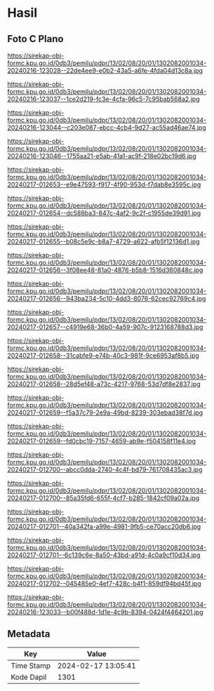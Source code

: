 # Hasil

## Foto C Plano

https://sirekap-obj-formc.kpu.go.id/0db3/pemilu/pdpr/13/02/08/20/01/1302082001034-20240216-123028--22de4ee9-e0b2-43a5-a6fe-4fda04d13c8a.jpg

https://sirekap-obj-formc.kpu.go.id/0db3/pemilu/pdpr/13/02/08/20/01/1302082001034-20240216-123037--1ce2d219-fc3e-4cfa-96c5-7c95bab568a2.jpg

https://sirekap-obj-formc.kpu.go.id/0db3/pemilu/pdpr/13/02/08/20/01/1302082001034-20240216-123044--c203e087-ebcc-4cb4-9d27-ac55ad46ae74.jpg

https://sirekap-obj-formc.kpu.go.id/0db3/pemilu/pdpr/13/02/08/20/01/1302082001034-20240216-123046--1755aa21-e5ab-41a1-ac9f-218e02bc19d6.jpg

https://sirekap-obj-formc.kpu.go.id/0db3/pemilu/pdpr/13/02/08/20/01/1302082001034-20240217-012653--e9e47593-f917-4f90-953d-f7dab8e3595c.jpg

https://sirekap-obj-formc.kpu.go.id/0db3/pemilu/pdpr/13/02/08/20/01/1302082001034-20240217-012654--dc588ba3-847c-4af2-9c2f-c1955de39d91.jpg

https://sirekap-obj-formc.kpu.go.id/0db3/pemilu/pdpr/13/02/08/20/01/1302082001034-20240217-012655--b08c5e9c-b8a7-4729-a622-afb5f12136d1.jpg

https://sirekap-obj-formc.kpu.go.id/0db3/pemilu/pdpr/13/02/08/20/01/1302082001034-20240217-012656--3f08ee48-81a0-4876-b5b8-1516d360848c.jpg

https://sirekap-obj-formc.kpu.go.id/0db3/pemilu/pdpr/13/02/08/20/01/1302082001034-20240217-012656--943ba234-5c10-4dd3-8076-62cec92769c4.jpg

https://sirekap-obj-formc.kpu.go.id/0db3/pemilu/pdpr/13/02/08/20/01/1302082001034-20240217-012657--c4919e68-36b0-4a59-907c-9123168788d3.jpg

https://sirekap-obj-formc.kpu.go.id/0db3/pemilu/pdpr/13/02/08/20/01/1302082001034-20240217-012658--31cabfe9-e74b-40c3-981f-9ce6953af8b5.jpg

https://sirekap-obj-formc.kpu.go.id/0db3/pemilu/pdpr/13/02/08/20/01/1302082001034-20240217-012658--28d5ef48-a73c-4217-9768-53d7df8e2837.jpg

https://sirekap-obj-formc.kpu.go.id/0db3/pemilu/pdpr/13/02/08/20/01/1302082001034-20240217-012659--f5a37c79-2e9a-49bd-8239-303ebad38f7d.jpg

https://sirekap-obj-formc.kpu.go.id/0db3/pemilu/pdpr/13/02/08/20/01/1302082001034-20240217-012659--fd0cbc19-7157-4659-ab9e-f504158f11e4.jpg

https://sirekap-obj-formc.kpu.go.id/0db3/pemilu/pdpr/13/02/08/20/01/1302082001034-20240217-012700--abcc0dda-2740-4c4f-bd79-761708435ac3.jpg

https://sirekap-obj-formc.kpu.go.id/0db3/pemilu/pdpr/13/02/08/20/01/1302082001034-20240217-012700--85a35fd6-655f-4cf7-b285-1842cf09a02a.jpg

https://sirekap-obj-formc.kpu.go.id/0db3/pemilu/pdpr/13/02/08/20/01/1302082001034-20240217-012701--40a342fa-a99e-4981-9fb5-ce70acc20db6.jpg

https://sirekap-obj-formc.kpu.go.id/0db3/pemilu/pdpr/13/02/08/20/01/1302082001034-20240217-012701--6c139c6e-8a50-43bd-a91d-4c0a9cf10d34.jpg

https://sirekap-obj-formc.kpu.go.id/0db3/pemilu/pdpr/13/02/08/20/01/1302082001034-20240217-012702--045485e0-4ef7-428c-b4f1-859df94bd45f.jpg

https://sirekap-obj-formc.kpu.go.id/0db3/pemilu/pdpr/13/02/08/20/01/1302082001034-20240216-123033--b00f488d-1d1e-4c9b-8394-0424f4464201.jpg


## Metadata

| Key        | Value               |
| ---------- | ------------------- |
| Time Stamp | 2024-02-17 13:05:41 |
| Kode Dapil | 1301                |



